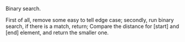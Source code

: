 
Binary search.

First of all, remove some easy to tell edge case;
secondly, run binary search, if there is a match, return;
Compare the distance for [start] and [end] element, 
and return the smaller one. 



